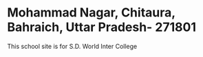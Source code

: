 # Mohammad Nagar, Chitaura, Bahraich, Uttar Pradesh- 271801
This school site is for S.D. World Inter College
